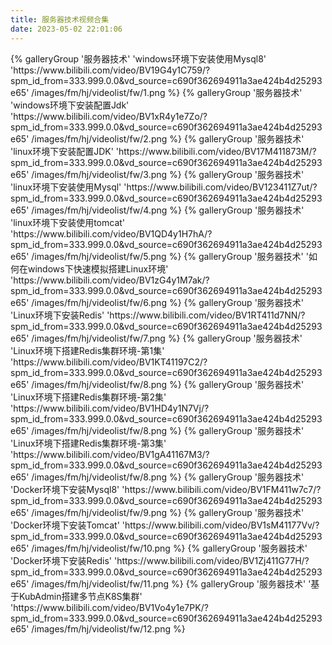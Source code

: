 ```yaml
---
title: 服务器技术视频合集
date: 2023-05-02 22:01:06
---
```

<div class="gallery-group-main">
{% galleryGroup '服务器技术' 'windows环境下安装使用Mysql8' 'https://www.bilibili.com/video/BV19G4y1C759/?spm_id_from=333.999.0.0&vd_source=c690f362694911a3ae424b4d25293e65' /images/fm/hj/videolist/fw/1.png %}
{% galleryGroup '服务器技术' 'windows环境下安装配置Jdk' 'https://www.bilibili.com/video/BV1xR4y1e7Zo/?spm_id_from=333.999.0.0&vd_source=c690f362694911a3ae424b4d25293e65' /images/fm/hj/videolist/fw/2.png %}
{% galleryGroup '服务器技术' 'linux环境下安装配置JDK' 'https://www.bilibili.com/video/BV17M411873M/?spm_id_from=333.999.0.0&vd_source=c690f362694911a3ae424b4d25293e65' /images/fm/hj/videolist/fw/3.png %}
{% galleryGroup '服务器技术' 'linux环境下安装使用Mysql' 'https://www.bilibili.com/video/BV123411Z7ut/?spm_id_from=333.999.0.0&vd_source=c690f362694911a3ae424b4d25293e65' /images/fm/hj/videolist/fw/4.png %}
{% galleryGroup '服务器技术' 'linux环境下安装使用tomcat' 'https://www.bilibili.com/video/BV1QD4y1H7hA/?spm_id_from=333.999.0.0&vd_source=c690f362694911a3ae424b4d25293e65' /images/fm/hj/videolist/fw/5.png %}
{% galleryGroup '服务器技术' '如何在windows下快速模拟搭建Linux环境' 'https://www.bilibili.com/video/BV1zG4y1M7ak/?spm_id_from=333.999.0.0&vd_source=c690f362694911a3ae424b4d25293e65' /images/fm/hj/videolist/fw/6.png %}
{% galleryGroup '服务器技术' 'Linux环境下安装Redis' 'https://www.bilibili.com/video/BV1RT411d7NN/?spm_id_from=333.999.0.0&vd_source=c690f362694911a3ae424b4d25293e65' /images/fm/hj/videolist/fw/7.png %}
{% galleryGroup '服务器技术' 'Linux环境下搭建Redis集群环境-第1集' 'https://www.bilibili.com/video/BV1KT41197C2/?spm_id_from=333.999.0.0&vd_source=c690f362694911a3ae424b4d25293e65' /images/fm/hj/videolist/fw/8.png %}
{% galleryGroup '服务器技术' 'Linux环境下搭建Redis集群环境-第2集' 'https://www.bilibili.com/video/BV1HD4y1N7Vj/?spm_id_from=333.999.0.0&vd_source=c690f362694911a3ae424b4d25293e65' /images/fm/hj/videolist/fw/8.png %}
{% galleryGroup '服务器技术' 'Linux环境下搭建Redis集群环境-第3集' 'https://www.bilibili.com/video/BV1gA41167M3/?spm_id_from=333.999.0.0&vd_source=c690f362694911a3ae424b4d25293e65' /images/fm/hj/videolist/fw/8.png %}
{% galleryGroup '服务器技术' 'Docker环境下安装Mysql8' 'https://www.bilibili.com/video/BV1FM411w7c7/?spm_id_from=333.999.0.0&vd_source=c690f362694911a3ae424b4d25293e65' /images/fm/hj/videolist/fw/9.png %}
{% galleryGroup '服务器技术' 'Docker环境下安装Tomcat' 'https://www.bilibili.com/video/BV1sM41177Vv/?spm_id_from=333.999.0.0&vd_source=c690f362694911a3ae424b4d25293e65' /images/fm/hj/videolist/fw/10.png %}
{% galleryGroup '服务器技术' 'Docker环境下安装Redis' 'https://www.bilibili.com/video/BV1Zj411G77H/?spm_id_from=333.999.0.0&vd_source=c690f362694911a3ae424b4d25293e65' /images/fm/hj/videolist/fw/11.png %}
{% galleryGroup '服务器技术' '基于KubAdmin搭建多节点K8S集群' 'https://www.bilibili.com/video/BV1Vo4y1e7PK/?spm_id_from=333.999.0.0&vd_source=c690f362694911a3ae424b4d25293e65' /images/fm/hj/videolist/fw/12.png %}
</div>



